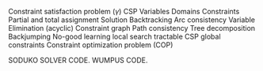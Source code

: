 Constraint satisfaction problem ($\gamma$) CSP
Variables
Domains 
Constraints 
Partial and total assignment 
Solution
Backtracking
Arc consistency
Variable Elimination
(acyclic) Constraint graph
Path consistency
Tree decomposition
Backjumping
No-good learning
local search
tractable CSP 
global constraints 
Constraint optimization problem (COP)


SODUKO SOLVER CODE. 
WUMPUS CODE. 
